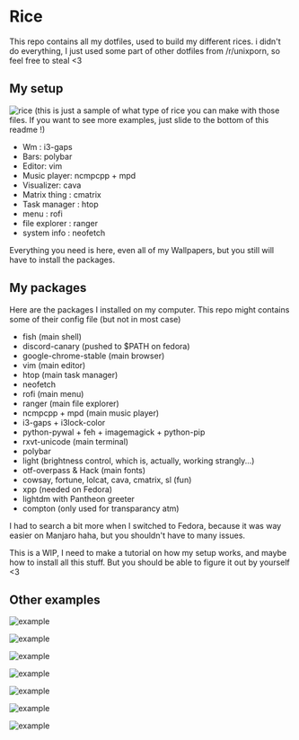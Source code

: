 # Rice
This repo contains all my dotfiles, used to build my different rices. i didn't do everything, I just used some part of other dotfiles from /r/unixporn, so feel free to steal <3

## My setup
![rice](https://i.imgur.com/bdDklhQ.png)
(this is just a sample of what type of rice you can make with those files. If you want to see more examples, just slide to the bottom of this readme !)

- Wm : i3-gaps
- Bars: polybar
- Editor: vim
- Music player: ncmpcpp + mpd
- Visualizer: cava
- Matrix thing : cmatrix
- Task manager : htop
- menu : rofi
- file explorer : ranger
- system info : neofetch

Everything you need is here, even all of my Wallpapers, but you still will have to install the packages.

## My packages
Here are the packages I installed on my computer.
This repo might contains some of their config file (but not in most case)
- fish (main shell)
- discord-canary (pushed to $PATH on fedora)
- google-chrome-stable (main browser)
- vim (main editor)
- htop (main task manager)
- neofetch
- rofi (main menu)
- ranger (main file explorer)
- ncmpcpp + mpd (main music player)
- i3-gaps + i3lock-color
- python-pywal + feh + imagemagick + python-pip
- rxvt-unicode (main terminal)
- polybar 
- light (brightness control, which is, actually, working strangly...)
- otf-overpass & Hack (main fonts)
- cowsay, fortune, lolcat, cava, cmatrix, sl (fun)
- xpp (needed on Fedora)
- lightdm with Pantheon greeter
- compton (only used for transparancy atm)

I had to search a bit more when I switched to Fedora, because it was way easier on Manjaro haha, but you shouldn't have to many issues.

This is a WIP, I need to make a tutorial on how my setup works, and maybe how to install all this stuff. But you should be able to figure it out by yourself <3

## Other examples 

![example](https://i.imgur.com/bdDklhQ.png)

![example](https://i.imgur.com/JA9Ybcq.png)

![example](https://i.imgur.com/9ohpt3k.png)

![example](https://i.imgur.com/WGOKwaU.jpg)

![example](https://i.imgur.com/DwAx2aP.jpg)

![example](https://i.imgur.com/7lCWtr2.png)

![example](https://i.imgur.com/iPZhW78.jpg)


